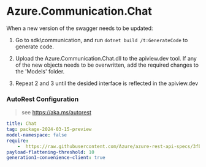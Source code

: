 # Azure.Communication.Chat
When a new version of the swagger needs to be updated:
1. Go to sdk\communication, and run `dotnet build /t:GenerateCode` to generate code.
2. Upload the Azure.Communication.Chat.dll to the apiview.dev tool.
If any of the new objects needs to be overwritten, add the required changes to the 'Models' folder.

3. Repeat 2 and 3 until the desided interface is reflected in the apiview.dev 

### AutoRest Configuration
> see https://aka.ms/autorest

``` yaml
title: Chat
tag: package-2024-03-15-preview
model-namespace: false
require:
    -  https://raw.githubusercontent.com/Azure/azure-rest-api-specs/3fb73ef5a3af2c138b53e3cced182095b671a679/specification/communication/data-plane/Chat/readme.md
payload-flattening-threshold: 10
generation1-convenience-client: true
```
